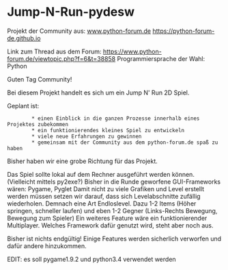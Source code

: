 # Jump-N-Run-pydesw
Projekt der Community aus: www.python-forum.de https://python-forum-de.github.io

Link zum Thread aus dem Forum: https://www.python-forum.de/viewtopic.php?f=6&t=38858
Programmiersprache der Wahl: Python

Guten Tag Community!


Bei diesem Projekt handelt es sich um ein Jump N' Run 2D Spiel.

Geplant ist:

            * einen Einblick in die ganzen Prozesse innerhalb eines Projektes zubekommen
            * ein funktionierendes kleines Spiel zu entwickeln
            * viele neue Erfahrungen zu gewinnen 
            * gemeinsam mit der Community aus dem python-forum.de spaß zu haben

Bisher haben wir eine grobe Richtung für das Projekt.

Das Spiel sollte lokal auf dem Rechner ausgeführt werden können. (Vielleicht mittels py2exe?)
Bisher in die Runde geworfene GUI-Frameworks wären: Pygame, Pyglet
Damit nicht zu viele Grafiken und Level erstellt werden müssen setzen wir darauf,
dass sich Levelabschnitte zufällig wiederholen. Demnach eine Art Endloslevel.
Dazu 1-2 Items (Höher springen, schneller laufen)
und eben 1-2 Gegner (Links-Rechts Bewegung, Bewegung zum Spieler)
Ein weiteres Feature wäre ein funktionierender Multiplayer.
Welches Framework dafür genutzt wird, steht aber noch aus.

Bisher ist nichts endgültig!
Einige Features werden sicherlich verworfen und dafür andere hinzukommen. 

EDIT: es soll pygame1.9.2 und python3.4 verwendet werden
